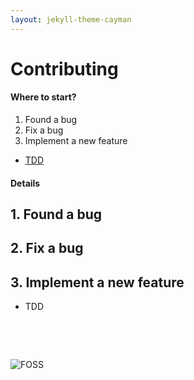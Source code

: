 ```yaml
--- 
layout: jekyll-theme-cayman
---  
```


# Contributing


#### Where to start?

1. Found a bug
2. Fix a bug
3. Implement a new feature

* [TDD]() 


#### Details
## 1. Found a bug

## 2. Fix a bug

## 3. Implement a new feature


* TDD



<p>&nbsp;</p>
<p>&nbsp;</p>

![FOSS](https://github.com/malike/malike.github.io/blob/master/images/foss.jpg?raw=true)

<p>&nbsp;</p>
